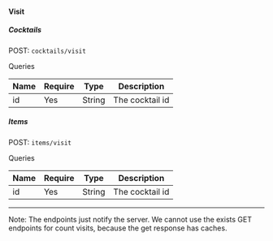 #### Visit

##### Cocktails

POST: `cocktails/visit`

Queries

| Name | Require | Type   | Description     |
|------|---------|--------|-----------------|
| id   | Yes     | String | The cocktail id |

##### Items

POST: `items/visit`

Queries

| Name | Require | Type   | Description     |
|------|---------|--------|-----------------|
| id   | Yes     | String | The cocktail id |

---


Note:
The endpoints just notify the server. We cannot use the exists GET endpoints for count visits, because the get response
has
caches.